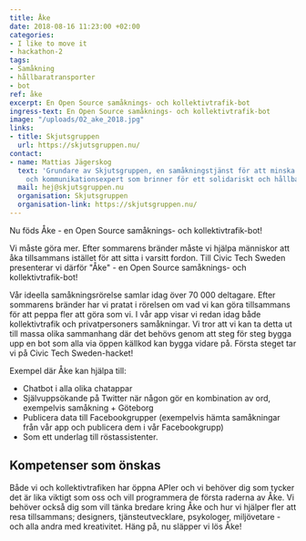 ```yaml
---
title: Åke
date: 2018-08-16 11:23:00 +02:00
categories:
- I like to move it
- hackathon-2
tags:
- Samåkning
- hållbaratransporter
- bot
ref: åke
excerpt: En Open Source samåknings- och kollektivtrafik-bot
ingress-text: En Open Source samåknings- och kollektivtrafik-bot
image: "/uploads/02_ake_2018.jpg"
links:
- title: Skjutsgruppen
  url: https://skjutsgruppen.nu/
contact:
- name: Mattias Jägerskog
  text: 'Grundare av Skjutsgruppen, en samåkningstjänst för att minska ensambilismen
    och kommunikationsexpert som brinner för ett solidariskt och hållbart samhälle. '
  mail: hej@skjutsgruppen.nu
  organisation: Skjutsgruppen
  organisation-link: https://skjutsgruppen.nu/
---
```


Nu föds Åke - en Open Source samåknings- och kollektivtrafik-bot! 

Vi måste göra mer. Efter sommarens bränder måste vi hjälpa människor att åka tillsammans istället för att sitta i varsitt fordon. Till Civic Tech Sweden presenterar vi därför "Åke"  - en Open Source samåknings- och kollektivtrafik-bot!

Vår ideella samåkningsrörelse samlar idag över 70 000 deltagare. Efter sommarens bränder har vi pratat i rörelsen om vad vi kan göra tillsammans för att peppa fler att göra som vi. I vår app visar vi redan idag både kollektivtrafik och privatpersoners samåkningar. Vi tror att vi kan ta detta ut till massa olika sammanhang där det behövs genom att steg för steg bygga upp en bot som alla via öppen källkod kan bygga vidare på. Första steget tar vi på Civic Tech Sweden-hacket!

Exempel där Åke kan hjälpa till:
- Chatbot i alla olika chatappar
- Självuppsökande på Twitter när någon gör en kombination av ord, exempelvis samåkning + Göteborg
- Publicera data till Facebookgrupper (exempelvis hämta samåkningar från vår app och publicera dem i vår Facebookgrupp)
- Som ett underlag till röstassistenter.

## Kompetenser som önskas
Både vi och kollektivtrafiken har öppna APIer och vi behöver dig som tycker det är lika viktigt som oss och vill programmera de första raderna av Åke. Vi behöver också dig som vill tänka bredare kring Åke och hur vi hjälper fler att resa tillsammans; designers, tjänsteutvecklare, psykologer, miljövetare - och alla andra med kreativitet. Häng på, nu släpper vi lös Åke!